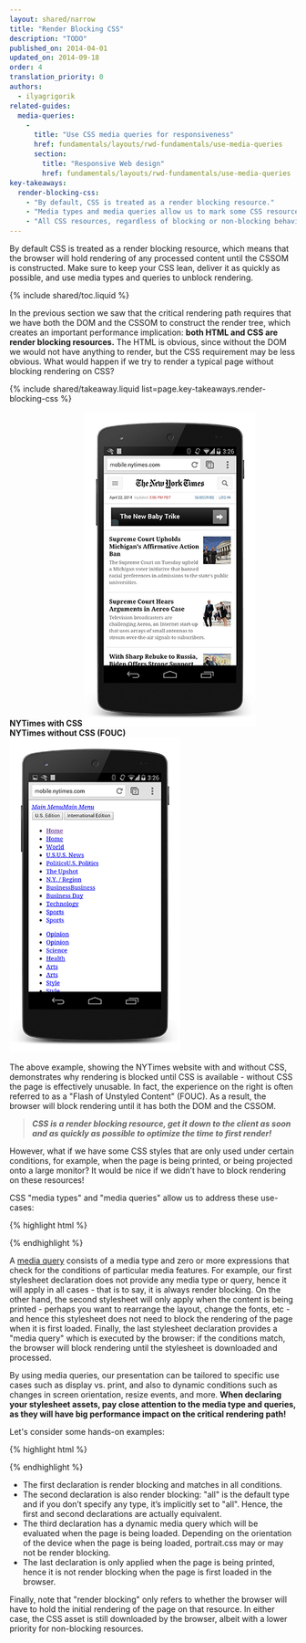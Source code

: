 ```yaml
---
layout: shared/narrow
title: "Render Blocking CSS"
description: "TODO"
published_on: 2014-04-01
updated_on: 2014-09-18
order: 4
translation_priority: 0
authors:
  - ilyagrigorik
related-guides:
  media-queries:
    -
      title: "Use CSS media queries for responsiveness"
      href: fundamentals/layouts/rwd-fundamentals/use-media-queries
      section:
        title: "Responsive Web design"
        href: fundamentals/layouts/rwd-fundamentals/use-media-queries
key-takeaways:
  render-blocking-css:
    - "By default, CSS is treated as a render blocking resource."
    - "Media types and media queries allow us to mark some CSS resources as non-render blocking."
    - "All CSS resources, regardless of blocking or non-blocking behavior, are downloaded by the browser."
---
```


<p class="intro">
  By default CSS is treated as a render blocking resource, which means that the
  browser will hold rendering of any processed content until the CSSOM is
  constructed. Make sure to keep your CSS lean, deliver it as quickly as
  possible, and use media types and queries to unblock rendering.
</p>

{% include shared/toc.liquid %}

In the previous section we saw that the critical rendering path requires that we have both the DOM and the CSSOM to construct the render tree, which creates an important performance implication: **both HTML and CSS are render blocking resources.** The HTML is obvious, since without the DOM we would not have anything to render, but the CSS requirement may be less obvious. What would happen if we try to render a typical page without blocking rendering on CSS?

{% include shared/takeaway.liquid list=page.key-takeaways.render-blocking-css %}

<div class="mdl-grid">
  <div class="mdl-cell mdl-cell--6-col">
    <b>NYTimes with CSS</b>
    <img class="center" src="images/nytimes-css-device.png" alt="NYTimes with CSS">
  </div>
  <div class="mdl-cell mdl-cell--6-col">
    <b>NYTimes without CSS (FOUC)</b>
    <img src="images/nytimes-nocss-device.png" alt="NYTimes without CSS">
  </div>
</div>

The above example, showing the NYTimes website with and without CSS, demonstrates why rendering is blocked until CSS is available - without CSS the page is effectively unusable. In fact, the experience on the right is often referred to as a "Flash of Unstyled Content" (FOUC). As a result, the browser will block rendering until it has both the DOM and the CSSOM.

> **_CSS is a render blocking resource, get it down to the client as soon and as quickly as possible to optimize the time to first render!_**

However, what if we have some CSS styles that are only used under certain conditions, for example, when the page is being printed, or being projected onto a large monitor? It would be nice if we didn’t have to block rendering on these resources!

CSS "media types" and "media queries" allow us to address these use-cases:

{% highlight html %}
<link href="style.css" rel="stylesheet">
<link href="print.css" rel="stylesheet" media="print">
<link href="other.css" rel="stylesheet" media="(min-width: 40em)">
{% endhighlight %}

A [media query]({{site.fundamentals}}/layouts/rwd-fundamentals/use-media-queries.html) consists of a media type and zero or more expressions that check for the conditions of particular media features. For example, our first stylesheet declaration does not provide any media type or query, hence it will apply in all cases - that is to say, it is always render blocking. On the other hand, the second stylesheet will only apply when the content is being printed - perhaps you want to rearrange the layout, change the fonts, etc - and hence this stylesheet does not need to block the rendering of the page when it is first loaded. Finally, the last stylesheet declaration provides a "media query" which is executed by the browser: if the conditions match, the browser will block rendering until the stylesheet is downloaded and processed.

By using media queries, our presentation can be tailored to specific use cases such as display vs. print, and also to dynamic conditions such as changes in screen orientation, resize events, and more. **When declaring your stylesheet assets, pay close attention to the media type and queries, as they will have big performance impact on the critical rendering path!**

Let's consider some hands-on examples:

{% highlight html %}
<link href="style.css"    rel="stylesheet">
<link href="style.css"    rel="stylesheet" media="all">
<link href="portrait.css" rel="stylesheet" media="orientation:portrait">
<link href="print.css"    rel="stylesheet" media="print">
{% endhighlight %}

* The first declaration is render blocking and matches in all conditions.
* The second declaration is also render blocking: "all" is the default type and if you don’t specify any type, it’s implicitly set to "all". Hence, the first and second declarations are actually equivalent.
* The third declaration has a dynamic media query which will be evaluated when the page is being loaded. Depending on the orientation of the device when the page is being loaded, portrait.css may or may not be render blocking.
* The last declaration is only applied when the page is being printed, hence it is not render blocking when the page is first loaded in the browser.

Finally, note that "render blocking" only refers to whether the browser will have to hold the initial rendering of the page on that resource. In either case, the CSS asset is still downloaded by the browser, albeit with a lower priority for non-blocking resources.

